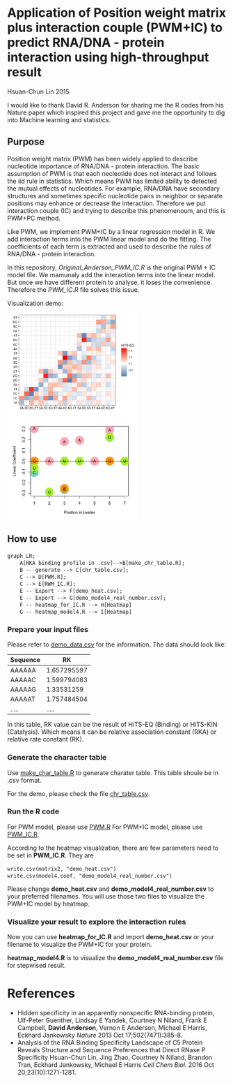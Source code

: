 # Application of Position weight matrix plus interaction couple (PWM+IC) to predict RNA/DNA - protein interaction using high-throughput result

Hsuan-Chun Lin 2015

I would like to thank David R. Anderson for sharing me the R codes from his Nature paper which inspired this project and gave me the opportunity to dig into Machine learning and statistics.

## Purpose
Position weight matrix (PWM) has been widely applied to describe nucleotide importance of RNA/DNA - protein interaction. The basic assumption of PWM is that each necleotide does not interact and follows the iid rule in statistics. Which means PWM has limited ability to detected the mutual effects of nucleotides. For example, RNA/DNA have secondary structures and sometimes specific nucleotide pairs in neighbor or separate positions may enhance or decrease the interaction. Therefore we put interaction couple (IC) and trying to describe this phenomenoum, and this is PWM+PC method.

Like PWM, we implement PWM+IC by a linear regression model in R. We add interaction terms into the PWM linear model and do the fitting. The coefficients of each term is extracted and used to describe the rules of RNA/DNA - protein interaction.

In this repository, *Original_Anderson_PWM_IC.R* is the original PWM + IC model file. We mamunaly add the interaction terms into the linear model. But once we have different protein to analyse, it loses the convenience. Therefore the *PWM_IC.R* file solves this issue.

Visualization demo:

<img alt="Demo of PWM+IC heatmap" src="demo_heat.png" width=300/> <img src="PWM-demo.png" alt="PWM dot plot demo" width=300 />

## How to use

```mermaid
graph LR;
	A[RKA binding profile in .csv]-->B[make_chr_table.R];
	B -- generate --> C[chr_table.csv];
	C --> D[PWM.R];
	C --> E[RWM_IC.R];
	E -- Export --> F[demo_heat.csv];
	E -- Export --> G[demo_model4_real_number.csv];
	F -- heatmap_for_IC.R --> H[Heatmap]
	G -- heatmap_model4.R --> I[Heatmap]
```

### Prepare your input files
Please refer to [demo_data.csv](demo_data.csv) for the information. The data should look like:

| Sequence | RK |
| --- |---|
|AAAAAA	|1.657295597|
|AAAAAC	|1.599794083|
|AAAAAG	|1.33531259|
|AAAAAT	|1.757484504|
|.....|.....|

In this table, RK value can be the result of HiTS-EQ (Binding) or HiTS-KIN (Catalysis). Which means it can be relative association constant (RKA) or relative rate constant (RK).
### Generate the character table
Use [make_char_table.R](make_char_table.R) to generate charater table. This table shoule be in .csv format.

For the demo, please check the file [chr_table.csv](chr_table.csv).

### Run the R code
For PWM model, please use [PWM.R](PWM.R)
For PWM+IC model, please use [PWM_IC.R](PWM_IC.R).

According to the heatmap visualization, there are few parameters need to be set in **PWM_IC.R**. They are

```
write.csv(matrix2, "demo_heat.csv")
write.csv(model4.coef, "demo_model4_real_number.csv")
```
Please change **demo_heat.csv** and **demo_model4_real_number.csv** to your preferred filenames. You will use those two files to visualize the PWM+IC model by heatmap.

### Visualize your result to explore the interaction rules
Now you can use **heatmap_for_IC.R** and import **demo_heat.csv** or your filename to visualize the PWM+IC for your protein.

**heatmap_model4.R** is to visualize the **demo_model4_real_number.csv** file for stepwised result.

# References
- Hidden specificity in an apparently nonspecific RNA-binding protein, Ulf-Peter Guenther, Lindsay E Yandek, Courtney N Niland, Frank E Campbell, **David Anderson**, Vernon E Anderson, Michael E Harris, Eckhard Jankowsky *Nature* 2013 Oct 17;502(7471):385-8.
- Analysis of the RNA Binding Specificity Landscape of C5 Protein Reveals Structure and Sequence Preferences that Direct RNase P Specificity Hsuan-Chun Lin, Jing Zhao, Courtney N Niland, Brandon Tran, Eckhard Jankowsky, Michael E Harris *Cell Chem Biol*. 2016 Oct 20;23(10):1271-1281.